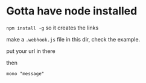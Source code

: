 # Gotta have node installed

`npm install -g` so it creates the links

make a `.webhook.js` file in this dir, check the example.

put your url in there

then

`mono "message"`
